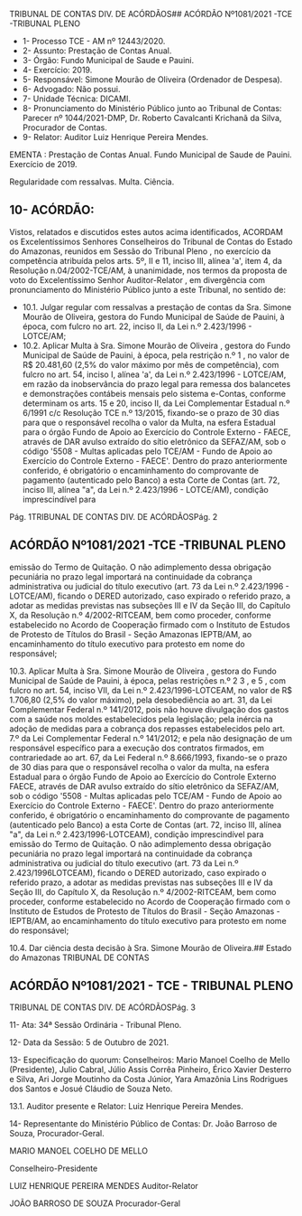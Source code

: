 TRIBUNAL DE CONTAS DIV. DE ACÓRDÃOS## ACÓRDÃO Nº1081/2021 -TCE -TRIBUNAL PLENO

- 1- Processo TCE - AM nº 12443/2020.
- 2- Assunto: Prestação de Contas Anual.
- 3- Órgão: Fundo Municipal de Saude e Pauini.
- 4- Exercício: 2019.
- 5- Responsável: Simone Mourão de Oliveira (Ordenador de Despesa).
- 6- Advogado: Não possui.
- 7- Unidade Técnica: DICAMI.
- 8- Pronunciamento  do  Ministério  Público  junto  ao  Tribunal  de  Contas: Parecer  nº 1044/2021-DMP, Dr. Roberto Cavalcanti Krichanã da Silva, Procurador de Contas.
- 9- Relator: Auditor Luiz Henrique Pereira Mendes.

EMENTA : Prestação de Contas Anual. Fundo Municipal de Saude de Pauini. Exercício de 2019.

Regularidade com ressalvas. Multa. Ciência.

## 10-  ACÓRDÃO:

Vistos, relatados e discutidos estes autos acima identificados, ACORDAM os Excelentíssimos Senhores Conselheiros do Tribunal de Contas do Estado do Amazonas, reunidos em Sessão do Tribunal Pleno , no exercício da competência atribuída pelos arts. 5º, II e 11, inciso III, alínea 'a', item 4, da Resolução n.04/2002-TCE/AM, à unanimidade, nos termos da proposta de voto do Excelentíssimo Senhor Auditor-Relator , em divergência com pronunciamento do Ministério Público junto a este Tribunal, no sentido de:

- 10.1. Julgar  regular  com  ressalvas a  prestação  de  contas  da  Sra. Simone Mourão de Oliveira, gestora do Fundo Municipal de Saúde de Pauini, à época, com fulcro no art. 22, inciso II, da Lei n.º 2.423/1996 - LOTCE/AM;
- 10.2. Aplicar  Multa à  Sra. Simone Mourão de Oliveira ,  gestora  do  Fundo Municipal de Saúde de Pauini, à época, pela restrição n.º 1 , no valor de R$ 20.481,60 (2,5% do valor máximo por mês de competência), com fulcro no art.  54,  inciso  I,  alínea  'a',  da  Lei  n.º  2.423/1996  -  LOTCE/AM,  em razão da inobservância do prazo legal para remessa dos balancetes e demonstrações  contábeis  mensais  pelo  sistema  e-Contas,  conforme determinam os arts. 15 e 20, inciso II, da Lei Complementar Estadual n.º 6/1991 c/c Resolução TCE n.º 13/2015, fixando-se o prazo de 30 dias para que o responsável recolha o valor da Multa, na esfera Estadual para o  órgão  Fundo  de  Apoio  ao  Exercício  do  Controle  Externo  -  FAECE, através de DAR avulso extraído do sítio eletrônico da SEFAZ/AM, sob o código  '5508  -  Multas  aplicadas  pelo  TCE/AM  -  Fundo  de  Apoio  ao Exercício do Controle Externo - FAECE'. Dentro do prazo anteriormente conferido, é obrigatório o encaminhamento do comprovante de pagamento (autenticado pelo Banco) a esta Corte de Contas (art. 72, inciso III, alínea "a",  da  Lei  n.º  2.423/1996  -  LOTCE/AM), condição imprescindível para

Pág. 1TRIBUNAL DE CONTAS DIV. DE ACÓRDÃOSPág. 2

## ACÓRDÃO Nº1081/2021 -TCE -TRIBUNAL PLENO

emissão do Termo de Quitação. O não adimplemento dessa obrigação pecuniária no prazo legal importará na continuidade da cobrança administrativa ou judicial do título executivo (art. 73 da Lei n.º 2.423/1996 -  LOTCE/AM),  ficando  o  DERED  autorizado,  caso  expirado  o  referido prazo, a adotar as medidas previstas nas subseções III e IV da Seção III, do Capítulo X, da Resolução n.º 4/2002-RITCEAM, bem como proceder, conforme estabelecido no Acordo de Cooperação firmado com o Instituto de  Estudos  de  Protesto  de  Títulos  do  Brasil  -  Seção  Amazonas  IEPTB/AM,  ao  encaminhamento  do  título  executivo  para  protesto  em nome do responsável;

10.3. Aplicar  Multa à  Sra. Simone  Mourão  de  Oliveira ,  gestora  do  Fundo Municipal de Saúde de Pauini, à época, pelas restrições n.º 2  3 , e 5 , com fulcro no art. 54, inciso VII, da Lei n.º 2.423/1996-LOTCEAM, no valor de R$ 1.706,80 (2,5% do valor máximo), pela desobediência ao art. 31, da Lei Complementar Federal n.º 141/2012, pois não houve divulgação dos gastos com a saúde nos moldes estabelecidos  pela  legislação;  pela  inércia  na adoção de medidas para a cobrança dos repasses estabelecidos pelo art. 7.º da Lei Complementar Federal n.º 141/2012; e pela não designação de um responsável específico para a execução dos contratos firmados, em contrariedade ao art. 67, da Lei Federal n.º 8.666/1993, fixando-se o prazo de 30 dias para  que  o  responsável recolha  o valor  da  multa,  na  esfera Estadual para o órgão Fundo de Apoio ao Exercício do Controle Externo FAECE, através de DAR avulso extraído do sítio eletrônico da SEFAZ/AM, sob o código '5508 - Multas aplicadas pelo TCE/AM - Fundo de Apoio ao Exercício do Controle Externo - FAECE'. Dentro do prazo anteriormente conferido, é obrigatório o encaminhamento do comprovante de pagamento (autenticado pelo Banco) a esta Corte de Contas (art. 72, inciso III, alínea "a", da  Lei  n.º  2.423/1996-LOTCEAM),  condição  imprescindível  para emissão  do  Termo  de  Quitação.  O  não  adimplemento  dessa  obrigação pecuniária no prazo legal importará na continuidade da cobrança administrativa ou judicial do título executivo (art. 73 da Lei n.º 2.423/1996LOTCEAM), ficando o DERED autorizado, caso expirado o referido prazo, a  adotar  as  medidas  previstas  nas  subseções  III  e  IV  da  Seção  III,  do Capítulo  X,  da  Resolução  n.º  4/2002-RITCEAM,  bem  como  proceder, conforme estabelecido no Acordo de Cooperação firmado com o Instituto de Estudos de Protesto de Títulos do Brasil - Seção Amazonas - IEPTB/AM, ao  encaminhamento  do  título  executivo  para  protesto  em  nome  do responsável;

10.4.  Dar ciência desta decisão à Sra. Simone Mourão de Oliveira.## Estado do Amazonas TRIBUNAL DE CONTAS

## ACÓRDÃO Nº1081/2021 - TCE - TRIBUNAL PLENO

TRIBUNAL DE CONTAS DIV. DE ACÓRDÃOSPág. 3

11-  Ata: 34ª Sessão Ordinária - Tribunal Pleno.

12-  Data da Sessão: 5 de Outubro de 2021.

13-  Especificação do quorum: Conselheiros: Mario Manoel Coelho de Mello (Presidente), Julio  Cabral,  Júlio  Assis  Corrêa  Pinheiro,  Érico  Xavier  Desterro  e  Silva,  Ari  Jorge Moutinho da Costa Júnior, Yara Amazônia Lins Rodrigues dos Santos e Josué Cláudio de Souza Neto.

13.1. Auditor presente e Relator: Luiz Henrique Pereira Mendes.

14-  Representante  do  Ministério  Público  de  Contas: Dr. João  Barroso  de  Souza, Procurador-Geral.

MARIO MANOEL COELHO DE MELLO

Conselheiro-Presidente

LUIZ HENRIQUE PEREIRA MENDES Auditor-Relator

JOÃO BARROSO DE SOUZA Procurador-Geral